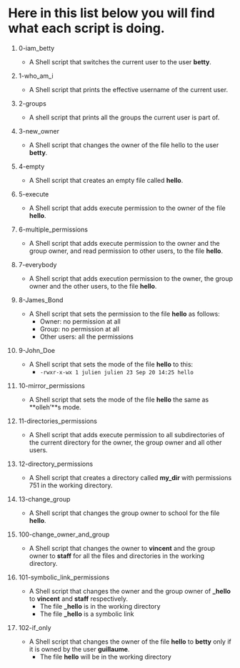 # Here in this list below you will find what each script is doing.

1. 0-iam_betty
   - A Shell script that switches the current user to the user **betty**.

2. 1-who_am_i
   - A Shell script that prints the effective username of the current user.

3. 2-groups
   - A shell script that prints all the groups the current user is part of.

4. 3-new_owner
   - A Shell script that changes the owner of the file hello to the user **betty**.

5. 4-empty
   - A Shell script that creates an empty file called **hello**.

6. 5-execute
   - A Shell script that adds execute permission to the owner of the file **hello**.

7. 6-multiple_permissions
   - A Shell script that adds execute permission to the owner and the group owner, and read permission to other users, to the file **hello**.

8. 7-everybody
   - A Shell script that adds execution permission to the owner, the group owner and the other users, to the file **hello**.

9. 8-James_Bond
   - A Shell script  that sets the permission to the file **hello** as follows:
     - Owner: no permission at all
     - Group: no permission at all
     - Other users: all the permissions

10. 9-John_Doe
    - A Shell script that sets the mode of the file **hello** to this:
      - `-rwxr-x-wx 1 julien julien 23 Sep 20 14:25 hello`

11. 10-mirror_permissions
    - A Shell script that sets the mode of the file **hello** the same as **olleh’**s mode.

12. 11-directories_permissions
    - A Shell script that adds execute permission to all subdirectories of the current directory for the owner, the group owner and all other users.

13. 12-directory_permissions
    - A Shell script that creates a directory called **my_dir** with permissions 751 in the working directory.

14. 13-change_group
    - A Shell script that changes the group owner to school for the file **hello**.

15. 100-change_owner_and_group
    - A Shell script that changes the owner to **vincent** and the group owner to **staff** for all the files and directories in the working directory.

16. 101-symbolic_link_permissions
    - A Shell script that changes the owner and the group owner of **_hello** to **vincent** and **staff** respectively.
      - The file **_hello** is in the working directory
      - The file **_hello** is a symbolic link

17. 102-if_only
    - A Shell script that changes the owner of the file **hello** to **betty** only if it is owned by the user **guillaume**.
      - The file **hello** will be in the working directory

